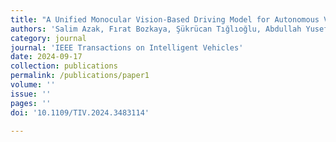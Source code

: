 ```yaml
---
title: "A Unified Monocular Vision-Based Driving Model for Autonomous Vehicles with Multi-Task Capabilities"
authors: 'Salim Azak, Fırat Bozkaya, Şükrücan Tığlıoğlu, Abdullah Yusefi, Akif Durdu'
category: journal
journal: 'IEEE Transactions on Intelligent Vehicles'
date: 2024-09-17
collection: publications
permalink: /publications/paper1
volume: ''
issue: ''
pages: ''
doi: '10.1109/TIV.2024.3483114'

---
```

<!--Makalenin özeti, indirme bağlantıları--> 
